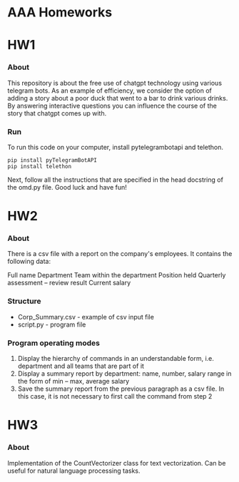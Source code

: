# AAA Homeworks

# HW1
### About
This repository is about the free use of chatgpt technology using various telegram bots.  As an example of efficiency, we consider the option of adding a story about a poor duck that went to a bar to drink various drinks.  By answering interactive questions you can influence the course of the story that chatgpt comes up with.

### Run
To run this code on your computer, install pytelegrambotapi and telethon.  
```
pip install pyTelegramBotAPI
pip install telethon
```
Next, follow all the instructions that are specified in the head docstring of the omd.py file.
Good luck and have fun! 

# HW2
### About
There is a csv file with a report on the company's employees. It contains the following data:

Full name
Department
Team within the department
Position held
Quarterly assessment – review result
Current salary

### Structure
* Corp_Summary.csv - example of csv input file
* script.py - program file

### Program operating modes
1. Display the hierarchy of commands in an understandable form, i.e. department and all teams that are part of it
2. Display a summary report by department: name, number, salary range in the form of min – max, average salary
3. Save the summary report from the previous paragraph as a csv file. In this case, it is not necessary to first call the command from step 2

# HW3
### About
Implementation of the CountVectorizer class for text vectorization. Can be useful for natural language processing tasks.

